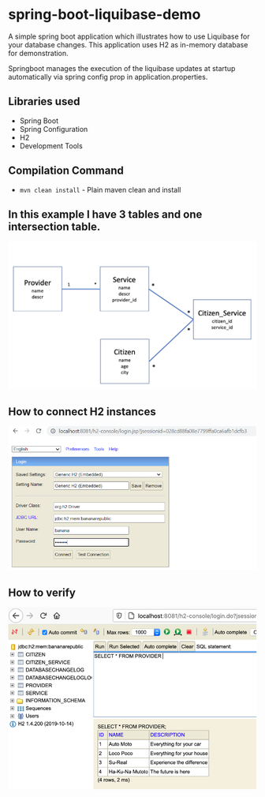 # spring-boot-liquibase-demo

A simple spring boot application which illustrates how to use Liquibase for your database changes. 
This application uses H2 as in-memory database for demonstration.

Springboot manages the execution of the liquibase updates at startup automatically via spring config prop in application.properties.

## Libraries used
- Spring Boot
- Spring Configuration
- H2
- Development Tools

## Compilation Command
- `mvn clean install` - Plain maven clean and install


## In this example I have 3 tables and one intersection table.
![Alt text](src/main/resources/images/db-design.png?raw=true "Title")

## How to connect H2 instances
<img src="src/main/resources/images/h2-connect.png?raw=true">

## How to verify
<img src="src/main/resources/images/h2-query.png?raw=true">